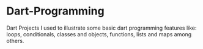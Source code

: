 # Dart-Programming

Dart Projects I used to illustrate some basic dart programming features like:
  loops, 
  conditionals, 
  classes and objects, 
  functions, 
  lists and maps among others.
